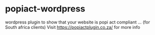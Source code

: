 # popiact-wordpress
wordpress plugin to show that your website is popi act compliant ... (for South africa clients)
Visit https://popiactplugin.co.za/  for more info
